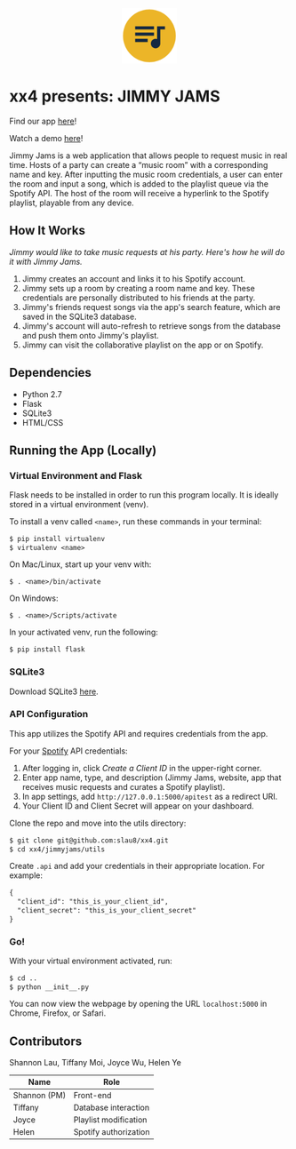 <p align="center"><img src="jimmyjams/static/img/logo.png" width="100px"/></p>

# xx4 presents: JIMMY JAMS

Find our app [here](http://159.89.230.97/)!

Watch a demo [here](https://www.youtube.com/watch?9=&v=YgQWEBAO9NE)!

Jimmy Jams is a web application that allows people to request music in real time. Hosts of a party can create a “music room” with a corresponding name and key. After inputting the music room credentials, a user can enter the room and input a song, which is added to the playlist queue via the Spotify API. The host of the room will receive a hyperlink to the Spotify playlist, playable from any device.

## How It Works
*Jimmy would like to take music requests at his party. Here's how he will do it with Jimmy Jams.*
1. Jimmy creates an account and links it to his Spotify account.
2. Jimmy sets up a room by creating a room name and key. These credentials are personally distributed to his friends at the party.
3. Jimmy's friends request songs via the app's search feature, which are saved in the SQLite3 database.
4. Jimmy's account will auto-refresh to retrieve songs from the database and push them onto Jimmy's playlist.
5. Jimmy can visit the collaborative playlist on the app or on Spotify.

## Dependencies
* Python 2.7
* Flask
* SQLite3
* HTML/CSS

## Running the App (Locally)
### Virtual Environment and Flask
Flask needs to be installed in order to run this program locally. It is ideally stored in a virtual environment (venv).

To install a venv called `<name>`, run these commands in your terminal:
```
$ pip install virtualenv
$ virtualenv <name>
```
On Mac/Linux, start up your venv with:
```
$ . <name>/bin/activate
```
On Windows:
```
$ . <name>/Scripts/activate
```
In your activated venv, run the following:
```
$ pip install flask
```

### SQLite3
Download SQLite3 [here](https://www.sqlite.org/download.html).

### API Configuration
This app utilizes the Spotify API and requires credentials from the app.

For your [Spotify](https://developer.spotify.com/dashboard/) API credentials:
1. After logging in, click *Create a Client ID* in the upper-right corner.
2. Enter app name, type, and description (Jimmy Jams, website, app that receives music requests and curates a Spotify playlist).
3. In app settings, add `http://127.0.0.1:5000/apitest` as a redirect URI.
3. Your Client ID and Client Secret will appear on your dashboard.

Clone the repo and move into the utils directory:
```
$ git clone git@github.com:slau8/xx4.git
$ cd xx4/jimmyjams/utils
```
Create ``` .api ``` and add your credentials in their appropriate location. For example:
```
{
  "client_id": "this_is_your_client_id",
  "client_secret": "this_is_your_client_secret"
}
```

### Go!
With your virtual environment activated, run:
```
$ cd ..
$ python __init__.py
```
You can now view the webpage by opening the URL `localhost:5000` in Chrome, Firefox, or Safari.

## Contributors
Shannon Lau, Tiffany Moi, Joyce Wu, Helen Ye

| Name         | Role                         |
| ------------ |------------------------------|
| Shannon (PM) | Front-end                    |
| Tiffany      | Database interaction         |
| Joyce        | Playlist modification        |
| Helen        | Spotify authorization        |
